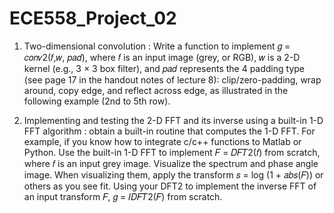# ECE558_Project_02
1. Two-dimensional convolution : 
Write a function to implement 𝑔 = 𝑐𝑜𝑛𝑣2(𝑓,𝑤, 𝑝𝑎𝑑), where
𝑓 is an input image (grey, or RGB), 𝑤 is a 2-D kernel (e.g., 3 × 3 box
filter), and 𝑝𝑎𝑑 represents the 4 padding type (see page 17 in the handout
notes of lecture 8): clip/zero-padding, wrap around, copy edge, and
reflect across edge, as illustrated in the following example (2nd to 5th
row).

2. Implementing and testing the 2-D FFT and its inverse using a built-in 1-D FFT algorithm : 
obtain a built-in routine that computes the 1-D FFT. For example, if you know how to integrate c/c++ functions to Matlab or Python. Use the built-in 1-D FFT to implement 𝐹 =
𝐷𝐹𝑇2(𝑓) from scratch, where 𝑓 is an input grey image. Visualize the spectrum and phase angle image. When visualizing them,
apply the transform 𝑠 = log (1 + 𝑎𝑏𝑠(𝐹)) or others as you see fit. Using your DFT2 to implement the inverse FFT of an input
transform 𝐹, 𝑔 = 𝐼𝐷𝐹𝑇2(𝐹) from scratch.
